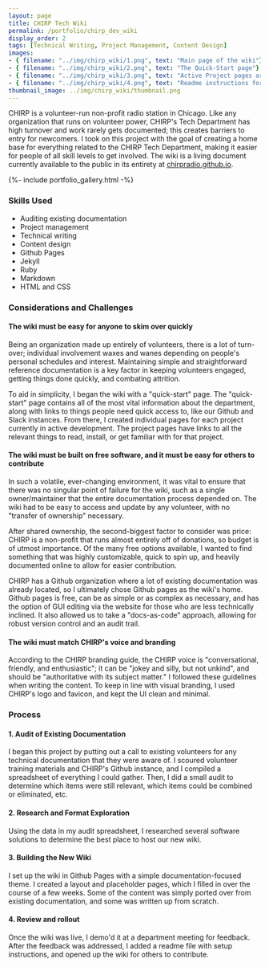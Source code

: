 ```yaml
---
layout: page
title: CHIRP Tech Wiki
permalink: /portfolio/chirp_dev_wiki
display_order: 2
tags: [Technical Writing, Project Management, Content Design]
images:
- { filename: "../img/chirp_wiki/1.png", text: "Main page of the wiki"}
- { filename: "../img/chirp_wiki/2.png", text: "The Quick-Start page"}
- { filename: "../img/chirp_wiki/3.png", text: "Active Project pages are nested under their own category"}
- { filename: "../img/chirp_wiki/4.png", text: "Readme instructions for others to contribute"}
thumbnail_image: ../img/chirp_wiki/thumbnail.png
---
```

<div class="content" markdown=1>

CHIRP is a volunteer-run non-profit radio station in Chicago. Like any organization that runs on volunteer power, CHIRP's Tech Department has high turnover and work rarely gets documented; this creates barriers to entry for newcomers. I took on this project with the goal of creating a home base for everything related to the CHIRP Tech Department, making it easier for people of all skill levels to get involved. The wiki is a living document currently available to the public in its entirety at [chirpradio.github.io](https://chirpradio.github.io/).

</div>

{%- include portfolio_gallery.html -%}

<div class="content" markdown=1>

### Skills Used
* Auditing existing documentation
* Project management
* Technical writing
* Content design
* Github Pages
* Jekyll
* Ruby
* Markdown
* HTML and CSS

### Considerations and Challenges

#### The wiki must be easy for anyone to skim over quickly
Being an organization made up entirely of volunteers, there is a lot of turn-over; individual involvement waxes and wanes depending on people's personal schedules and interest. Maintaining simple and straightforward reference documentation is a key factor in keeping volunteers engaged, getting things done quickly, and combating attrition.

To aid in simplicity, I began the wiki with a "quick-start" page. The "quick-start" page contains all of the most vital information about the department, along with links to things people need quick access to, like our Github and Slack instances. From there, I created individual pages for each project currently in active development. The project pages have links to all the relevant things to read, install, or get familiar with for that project.

#### The wiki must be built on free software, and it must be easy for others to contribute
In such a volatile, ever-changing environment, it was vital to ensure that there was no singular point of failure for the wiki, such as a single owner/maintainer that the entire documentation process depended on. The wiki had to be easy to access and update by any volunteer, with no "transfer of ownership" necessary.

After shared ownership, the second-biggest factor to consider was price: CHIRP is a non-profit that runs almost entirely off of donations, so budget is of utmost importance. Of the many free options available, I wanted to find something that was highly customizable, quick to spin up, and heavily documented online to allow for easier contribution.

CHIRP has a Github organization where a lot of existing documentation was already located, so I ultimately chose Github pages as the wiki's home. Github pages is free, can be as simple or as complex as necessary, and has the option of GUI editing via the website for those who are less technically inclined. It also allowed us to take a "docs-as-code" approach, allowing for robust version control and an audit trail.

#### The wiki must match CHIRP's voice and branding
According to the CHIRP branding guide, the CHIRP voice is "conversational, friendly, and enthusiastic"; it can be "jokey and silly, but not unkind", and should be "authoritative with its subject matter." I followed these guidelines when writing the content. To keep in line with visual branding, I used CHIRP's logo and favicon, and kept the UI clean and minimal.

### Process
#### 1. Audit of Existing Documentation
I began this project by putting out a call to existing volunteers for any technical documentation that they were aware of. I scoured volunteer training materials and CHIRP's Github instance, and I compiled a spreadsheet of everything I could gather. Then, I did a small audit to determine which items were still relevant, which items could be combined or eliminated, etc.
#### 2. Research and Format Exploration
Using the data in my audit spreadsheet, I researched several software solutions to determine the best place to host our new wiki.
#### 3. Building the New Wiki
I set up the wiki in Github Pages with a simple documentation-focused theme. I created a layout and placeholder pages, which I filled in over the course of a few weeks. Some of the content was simply ported over from existing documentation, and some was written up from scratch.
#### 4. Review and rollout
Once the wiki was live, I demo'd it at a department meeting for feedback. After the feedback was addressed, I added a readme file with setup instructions, and opened up the wiki for others to contribute.
</div>
